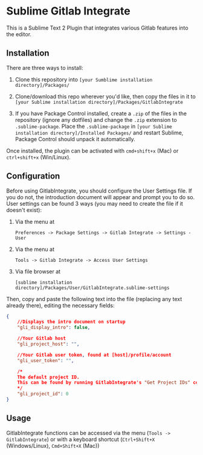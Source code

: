 Sublime Gitlab Integrate
========================
This is a Sublime Text 2 Plugin that integrates various Gitlab features into the editor. 

Installation
----------
There are three ways to install:

1. Clone this repository into `[your Sumblime installation directory]/Packages/`

2. Clone/download this repo wherever you'd like, then copy the files in it to `[your Sublime installation directory]/Packages/GitlabIntegrate`

3. If you have Package Control installed, create a `.zip` of the files in the repository (ignore any dotfiles) and change the `.zip` extension to `.sublime-package`. Place the `.sublime-package` in `[your Sublime installation directory]/Installed Packages/` and restart Sublime, Package Control should unpack it automatically.

Once installed, the plugin can be activated with `cmd+shift+x` (Mac) or `ctrl+shift+x` (Win/Linux).

Configuration
----------
Before using GitlabIntegrate, you should configure the User Settings file. If you do not, the introduction document will appear and prompt you to do so. User settings can be found 3 ways (you may need to create the file if it doesn't exist):

1. Via the menu at 

   `Preferences -> Package Settings -> Gitlab Integrate -> Settings - User`
2. Via the menu at

   `Tools -> Gitlab Integrate -> Access User Settings`
3. Via file browser at

   `[sublime installation directory]/Packages/User/GitlabIntegrate.sublime-settings` 

Then, copy and paste the following text into the file (replacing any text already there), editing the necessary fields:

```json
{
	//Displays the intro document on startup
	"gli_display_intro": false,

	//Your Gitlab host
	"gli_project_host": "",

	//Your Gitlab user token, found at [host]/profile/account 
	"gli_user_token": "",

	/*
	The default project ID.
	This can be found by running GitlabIntegrate's "Get Project IDs" command after configuring your host and user_token. All the projects you have access to should be listed with their IDs.
	*/
	"gli_project_id": 0
}
```

Usage
------
GitlabIntegrate functions can be accessed via the menu (`Tools -> GitlabIntegrate`) or with a keyboard shortcut (`Ctrl+Shift+X` (Windows/Linux), `Cmd+Shift+X` (Mac))

